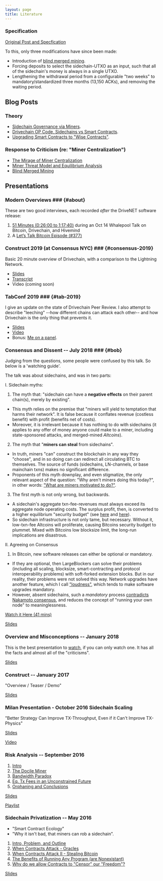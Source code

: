 ```yaml
---
layout: page
title: Literature
---
```


### Specification

[Original Post and Specfication](http://www.truthcoin.info/blog/drivechain/)

To this, only three modifications have since been made:

* Introduction of [blind merged mining](http://www.truthcoin.info/blog/blind-merged-mining/).
* Forcing deposits to select the sidechain-UTXO as an input, such that all of the sidechain's money is always in a single UTXO.
* Lengthening the withdrawal period from a configurable "two weeks" to mandatory/standardized three months (13,150 ACKs), and removing the waiting period.


## Blog Posts

### Theory

* [Sidechain Governance via Miners](http://www.truthcoin.info/blog/contracts-oracles-sidechains/).
* [Drivechain OP Code, Sidechains vs Smart Contracts](http://www.truthcoin.info/blog/drivechain-op-code/).
* [Upgrading Smart Contracts to "Wise Contracts"](http://www.truthcoin.info/blog/wise-contracts/).

### Response to Criticism (re: "Miner Centralization")

* [The Mirage of Miner Centralization](http://www.truthcoin.info/blog/mirage-miner-centralization/)
* [Miner Threat Model and Equilibrium Analysis](http://www.truthcoin.info/blog/mining-threat-equilibrium/)
* [Blind Merged Mining](http://www.truthcoin.info/blog/blind-merged-mining/)



## Presentations

### Modern Overviews ### {#about}

These are two good interviews, each recorded *after* the DriveNET software release:

1. [51 Minutes (0:26:00 to 1:17:40)](https://www.youtube.com/embed/VmN6riYe2tI?&rel=0&autoplay=1&start=1605&end=4660) during an Oct 14 Whalepool Talk on Bitcoin, Drivechain, and Hivemind
2. A [Let’s Talk Bitcoin Episode (#377)](https://letstalkbitcoin.com/blog/post/lets-talk-bitcoin-377-sidechains-drivechains-and-the-apple-store)


### Construct 2019 (at Consensus NYC) ### {#consensus-2019}

Basic 20 minute overview of Drivechain, with a comparison to the Lightning Network.

* [Slides](/media/slides/construct-2019.pdf)
* [Transcript](/media/slides/construct-2019-speech.docx)
* Video (coming soon)



### TabConf 2019 ### {#tab-2019}

I give an update on the state of Drivechain Peer Review. I also attempt to describe "leeching" --how different chains can attack each other-- and how Drivechain is the only thing that prevents it.

* [Slides](/media/slides/tab-2019.pdf)
* [Video](https://www.youtube.com/watch?v=uJSWSTEDOF0)
* Bonus: [Me on a panel](https://www.youtube.com/watch?v=V3cvH2eWqfU).

### Consensus and Dissent -- July 2018 ### {#bob}

Judging from the questions, some people were confused by this talk. So below is a 'watching guide'.

The talk was about sidechains, and was in two parts:

I. Sidechain myths:

  1. The myth that: "sidechain can have a **negative effects** on their parent chain(s), merely by existing".
  * This myth relies on the premise that "miners will yield to temptation that harms their network". It is false because it conflates revenue (costless benefit) with profit (benefits net of costs).
  * Moreover, it is irrelevant because it has nothing to do with sidechains (it applies to any offer of money anyone could make to a miner, including state-sponsored attacks, and merged-mined *Altcoins*).
  2. The myth that "**miners can steal** from sidechains".
  * In truth, miners "can" construct the blockchain in any way they "choose", and in so doing can can redirect all circulating BTC to themselves. The source of funds (sidechains, LN-channels, or base mainchain txns) makes no significant difference.
  * Proponents of this myth downplay, and even stigmatize, the only relevant aspect of the question: "Why aren't miners doing this today?", in other words: ["What are miners motivated to do?"](http://www.drivechain.info/media/meme3.png).
  3. The first myth is not only wrong, but backwards.
  * A sidechain's aggregate txn-fee-revenues must always exceed its aggregate node operating costs. The surplus profit, then, is converted to a higher equilibrium "security budget" (see [here](https://medium.com/coinmonks/bitcoin-security-a-negative-exponential-95e78b6b575#665a) and [here](http://www.truthcoin.info/blog/pow-and-mining/)).
  * So sidechain infrastructure is not only tame, but necessary. Without it, low-txn-fee Altcoins will proliferate, causing Bitcoins security budget to plummet. Mixed with Bitcoins low blocksize limit, the long-run implications are disastrous.

II. Agreeing on Consensus

  1. In Bitcoin, new software releases can either be optional or mandatory.
  * If they are optional, then LargeBlockers can solve their problems (including all scaling, blocksize, smart-contracting and protocol interoperability problems) with soft-forked extension blocks. But in our reality, their problems were not solved this way. Network upgrades have another feature, which I call ["loudness"](http://www.truthcoin.info/blog/protocol-upgrade-terminology/), which tends to make software upgrades mandatory.
  * However, absent sidechains, such a *mandatory* process [contradicts Nakamoto consensus](http://www.truthcoin.info/blog/against-the-hard-fork/), and reduces the concept of "running your own node" to meaninglessness.

[Watch it Here (41 mins)](https://www.youtube.com/watch?v=15lBZQTN-eg) 

[Slides](/media/slides/consensus-and-dissent.pdf)


### Overview and Misconceptions -- January 2018

This is the best presentation to [watch](https://www.youtube.com/watch?v=gUbGT70wy5k), if you can only watch one. It has all the facts and almost all of the "criticisms".

[Slides](/media/slides/dc-overview-misconceptions.pdf)


### Construct -- January 2017

"Overview / Teaser / Demo"

[Slides](/media/slides/psztorc-drivechain-construct-2017.pdf)


### Milan Presentation - October 2016 Sidechain Scaling

"Better Strategy Can Improve TX-Throughput, Even if it Can't Improve TX-Physics"

[Slides](/media/slides/psztorc-milan.pdf)

[Video](https://www.youtube.com/watch?v=Gzg_u9gHc5Q&t=6575s)


### Risk Analysis -- September 2016

1. [Intro](https://www.youtube.com/watch?v=0goYH2sDw0w&list=PLw8-6ARlyVciNjgS_NFhAu-qt7HPf_dtg&index=1)
2. [The Docile Miner](https://www.youtube.com/watch?v=91TufmffIDg&list=PLw8-6ARlyVciNjgS_NFhAu-qt7HPf_dtg&index=2)
3. [Bandwidth Paradox](https://www.youtube.com/watch?v=9Yl4zd5V1W8&list=PLw8-6ARlyVciNjgS_NFhAu-qt7HPf_dtg&index=3)
4. [Eq. Tx Fees in an Unconstrained Future](https://www.youtube.com/watch?v=YErLEuOi3xU&list=PLw8-6ARlyVciNjgS_NFhAu-qt7HPf_dtg&index=4)
5. [Orphaning and Conclusions](https://www.youtube.com/watch?v=0gRDuLWq0Vg&list=PLw8-6ARlyVciNjgS_NFhAu-qt7HPf_dtg&index=5)

[Slides](/media/slides/psztorc-sidechain-risks.pdf)

[Playlist](https://www.youtube.com/playlist?list=PLw8-6ARlyVciNjgS_NFhAu-qt7HPf_dtg)


### Sidechain Privatization -- May 2016

* "Smart Contract Ecology"
* "Why it isn't bad, that miners can rob a sidechain".

1. [Intro, Problem, and Outline](https://www.youtube.com/watch?v=xGu0o8HH10U&list=PLw8-6ARlyVciMH79ZyLOpImsMug3LgNc4&index=1)
2. [When Contracts Attack - Oracles](https://www.youtube.com/watch?v=2OOKgTSrITs&list=PLw8-6ARlyVciMH79ZyLOpImsMug3LgNc4&index=2)
3. [When Contracts Attack II - Stealing Bitcoin](https://www.youtube.com/watch?v=S-65G-fp9zM&list=PLw8-6ARlyVciMH79ZyLOpImsMug3LgNc4&index=3)
4. [The Benefits of Running Any Program (are Nonexistant)](https://www.youtube.com/watch?v=k3L2Rdz06NM&list=PLw8-6ARlyVciMH79ZyLOpImsMug3LgNc4&index=4)
5. [Why do we allow Contracts to "Censor" our "Freedom"?](https://www.youtube.com/watch?v=GsnDUAkwlOw&list=PLw8-6ARlyVciMH79ZyLOpImsMug3LgNc4&index=5)

[Slides](/media/slides/psztorc-sidechain-privatization.pdf)


